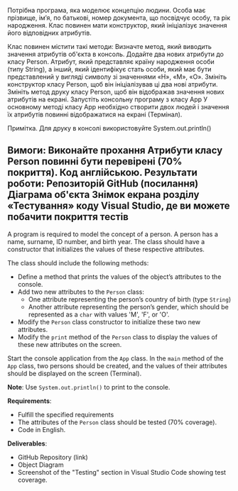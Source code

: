 Потрібна програма, яка моделює концепцію людини. Особа має прізвище, ім’я, по батькові, номер документа, що посвідчує особу, та рік народження. Клас повинен мати конструктор, який ініціалізує значення його відповідних атрибутів.

Клас повинен містити такі методи:
Визначте метод, який виводить значення атрибутів об'єкта в консоль.
Додайте два нових атрибути до класу Person. 
Атрибут, який представляє країну народження особи (типу String), а інший, який ідентифікує стать особи, який має бути представлений у вигляді символу зі значеннями «H», «M», «O».
Змініть конструктор класу Person, щоб він ініціалізував ці два нові атрибути.
Змініть метод друку класу Person, щоб він відображав значення нових атрибутів на екрані.
Запустіть консольну програму з класу App У основному методі класу App необхідно створити двох людей і значення їх атрибутів повинні відображатися на екрані (Термінал).

Примітка.  Для друку в консолі використовуйте System.out.println()

Вимоги:
Виконайте прохання
Атрибути класу Person повинні бути перевірені (70% покриття). 
Код англійською.
Результати роботи:
Репозиторій GitHub (посилання)
Діаграма об'єкта
Знімок екрана розділу «Тестування» коду Visual Studio, де ви можете побачити покриття тестів
----------------------------
A program is required to model the concept of a person. A person has a name, surname, ID number, and birth year. The class should have a constructor that initializes the values of these respective attributes.

The class should include the following methods:
- Define a method that prints the values of the object’s attributes to the console.
- Add two new attributes to the `Person` class: 
  - One attribute representing the person’s country of birth (type `String`)
  - Another attribute representing the person’s gender, which should be represented as a `char` with values 'M', 'F', or 'O'.
- Modify the `Person` class constructor to initialize these two new attributes.
- Modify the `print` method of the `Person` class to display the values of these new attributes on the screen.

Start the console application from the `App` class. In the `main` method of the `App` class, two persons should be created, and the values of their attributes should be displayed on the screen (Terminal).

**Note**: Use `System.out.println()` to print to the console.

**Requirements**:
- Fulfill the specified requirements
- The attributes of the `Person` class should be tested (70% coverage).
- Code in English.

**Deliverables**:
- GitHub Repository (link)
- Object Diagram
- Screenshot of the "Testing" section in Visual Studio Code showing test coverage.